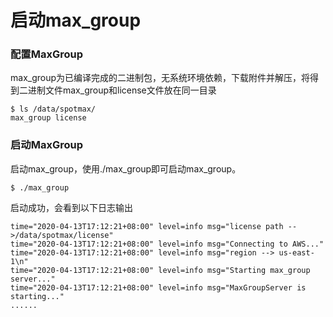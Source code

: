 # 启动max\_group

### 配置MaxGroup

max\_group为已编译完成的二进制包，无系统环境依赖，下载附件并解压，将得到二进制文件max\_group和license文件放在同一目录



```text
$ ls /data/spotmax/
max_group license
```

### 启动MaxGroup

启动max\_group，使用./max\_group即可启动max\_group。

```text
$ ./max_group
```

启动成功，会看到以下日志输出

```text
time="2020-04-13T17:12:21+08:00" level=info msg="license path -->/data/spotmax/license"
time="2020-04-13T17:12:21+08:00" level=info msg="Connecting to AWS..."
time="2020-04-13T17:12:21+08:00" level=info msg="region --> us-east-1\n"
time="2020-04-13T17:12:21+08:00" level=info msg="Starting max_group server..."
time="2020-04-13T17:12:21+08:00" level=info msg="MaxGroupServer is starting..."
......
```

